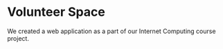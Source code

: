 # Volunteer Space

We created a web application as a part of our Internet Computing course project.
